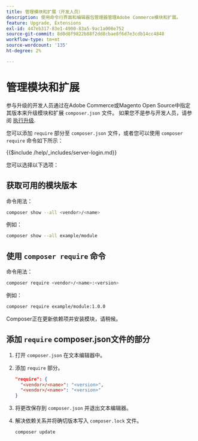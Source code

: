 ```yaml
---
title: 管理模块和扩展（开发人员）
description: 使用命令行界面和编辑器包管理器管理Adobe Commerce模块和扩展。
feature: Upgrade, Extensions
exl-id: 447eb317-83e1-4900-83a5-9ac1a008e752
source-git-commit: 8d0d8f9822b88f2dd8cbae8f6d7e3cdb14cc4848
workflow-type: tm+mt
source-wordcount: '135'
ht-degree: 2%

---
```


# 管理模块和扩展

参与升级的开发人员通过在Adobe Commerce或Magento Open Source中指定其版本来升级模块和扩展 `composer.json` 文件。 如果您不是参与开发人员，请参阅 [执行升级](../implementation/perform-upgrade.md).

您可以添加 `require` 部分至 `composer.json` 文件，或者您可以使用 `composer require` 命令如下所示：

{{$include /help/_includes/server-login.md}}

您可以选择以下选项：

## 获取可用的模块版本

命令用法：

```bash
composer show --all <vendor>/<name>
```

例如：

```bash
composer show --all example/module
```

## 使用 `composer require` 命令

命令用法：

```bash
composer require <vendor>/<name>:<version>
```

例如：

```bash
composer require example/module:1.0.0
```

Composer正在更新依赖项并安装模块，请稍候。

## 添加 `require` composer.json文件的部分

1. 打开 `composer.json` 在文本编辑器中。

1. 添加 `require` 部分。

   ```json
   "require": {
     "<vendor>/<name>": "<version>",
     "<vendor>/<name>": "<version>"
   }
   ```

1. 将更改保存到 `composer.json` 并退出文本编辑器。

1. 解决依赖关系并将确切版本写入 `composer.lock` 文件。

   ```bash
   composer update
   ```
